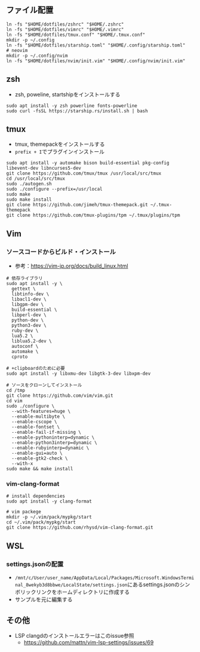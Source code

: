 ## ファイル配置
```
ln -fs "$HOME/dotfiles/zshrc" "$HOME/.zshrc"
ln -fs "$HOME/dotfiles/vimrc" "$HOME/.vimrc"
ln -fs "$HOME/dotfiles/tmux.conf" "$HOME/.tmux.conf"
mkdir -p ~/.config
ln -fs "$HOME/dotfiles/starship.toml" "$HOME/.config/starship.toml"
# neovim
mkdir -p ~/.config/nvim
ln -fs "$HOME/dotfiles/nvim/init.vim" "$HOME/.config/nvim/init.vim"
```


## zsh
- zsh, poweline, startshipをインストールする

```
sudo apt install -y zsh powerline fonts-powerline
sudo curl -fsSL https://starship.rs/install.sh | bash
```



## tmux
- tmux, themepackをインストールする
- `prefix + I`でプラグインインストール

```
sudo apt install -y automake bison build-essential pkg-config libevent-dev libncurses5-dev
git clone https://github.com/tmux/tmux /usr/local/src/tmux
cd /usr/local/src/tmux
sudo ./autogen.sh
sudo ./configure --prefix=/usr/local
sudo make
sudo make install
git clone https://github.com/jimeh/tmux-themepack.git ~/.tmux-themepack
git clone https://github.com/tmux-plugins/tpm ~/.tmux/plugins/tpm
```


## Vim
### ソースコードからビルド・インストール
- 参考：https://vim-jp.org/docs/build_linux.html

```
# 依存ライブラリ
sudo apt install -y \
  gettext \
  libtinfo-dev \
  libacl1-dev \
  libgpm-dev \
  build-essential \
  libperl-dev \
  python-dev \
  python3-dev \
  ruby-dev \
  lua5.2 \
  liblua5.2-dev \
  autoconf \
  automake \
  cproto

# +clipboardのために必要
sudo apt install -y libxmu-dev libgtk-3-dev libxpm-dev

# ソースをクローンしてインストール
cd /tmp
git clone https://github.com/vim/vim.git
cd vim
sudo ./configure \
  --with-features=huge \
  --enable-multibyte \
  --enable-cscope \
  --enable-fontset \
  --enable-fail-if-missing \
  --enable-pythoninterp=dynamic \
  --enable-python3interp=dynamic \
  --enable-rubyinterp=dynamic \
  --enable-gui=auto \
  --enable-gtk2-check \
  --with-x
sudo make && make install
```

### vim-clang-format
```
# install dependencies
sudo apt install -y clang-format

# vim packege
mkdir -p ~/.vim/pack/mypkg/start
cd ~/.vim/pack/mypkg/start
git clone https://github.com/rhysd/vim-clang-format.git
```



## WSL
### settings.jsonの配置
- `/mnt/c/User/user_name/AppData/Local/Packages/Microsoft.WindowsTerminal_8wekyb3d8bbwe/LocalState/settings.json`にあるsettings.jsonのシンボリックリンクをホームディレクトリに作成する
- サンプルを元に編集する



## その他
- LSP clangdのインストールエラーはこのissue参照
  - https://github.com/mattn/vim-lsp-settings/issues/69

